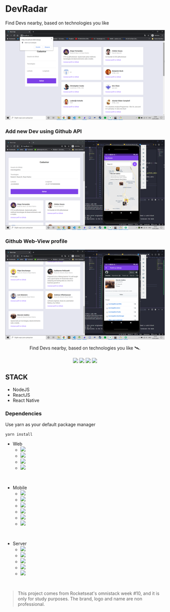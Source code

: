 # DevRadar
Find Devs nearby, based on technologies you like

<p align="center">
    <img src="/assets/web.png">
</p>

### Add new Dev using Github API

<p align="center">
    <img src="/assets/Add-web_Mobile-view.png">
</p>

### Github Web-View profile

<p align="center">
    <img src="/assets/Github-profile.png">
</p>


<p align="center">
Find Devs nearby, based on technologies you like 🛰.

<br>
<br>

<img src="https://img.shields.io/github/stars/marcelogaldino/DevRadar"/>
<img src="https://img.shields.io/github/forks/marcelogaldino/DevRadar"/>
<img src="https://img.shields.io/github/issues/marcelogaldino/DevRadar"/>
<img src="https://img.shields.io/github/license/marcelogaldino/DevRadar"/>

## STACK

- NodeJS
- ReactJS
- React Native

### Dependencies

<p>
Use yarn as your default package manager

```
yarn install
``` 
</p>

- Web
    - <img src="https://img.shields.io/badge/axios-^0.19.1-blue"/> 
    - <img src="https://img.shields.io/badge/reactDom-^16.12.0-blue"/> 
    - <img src="https://img.shields.io/badge/reactScripts-3.3.0-blue"/> 
    - <img src="https://img.shields.io/badge/serializeJavascript-^2.1.2-blue"/> 


<br>

- Mobile
    - <img src="https://img.shields.io/badge/reactNativeGestureHandler-~1.5.0-purple"/> 
    - <img src="https://img.shields.io/badge/reactNativeMaps-0.26.1-purple"/> 
    - <img src="https://img.shields.io/badge/reactNativeWebview-7.4.3-purple"/> 
    - <img src="https://img.shields.io/badge/expo-~36.0.0-purple"/> 
    - <img src="https://img.shields.io/badge/axios-^0.19.1-purple"/> 
    - <img src="https://img.shields.io/badge/socket.ioClient-2.1.1-purple"/> 

<br>

- Server
    - <img src="https://img.shields.io/badge/axios-^0.19.1-purple"/> 
    - <img src="https://img.shields.io/badge/cors-^2.8.5-purple"/> 
    - <img src="https://img.shields.io/badge/express-^4.17.1-purple"/> 
    - <img src="https://img.shields.io/badge/mongoose-^5.8.7-purple"/> 
    - <img src="https://img.shields.io/badge/socket.io-^2.3.0-purple"/> 


<br>


<blockquote alt="[ignore]">
<p>
This project comes from Rocketseat's omnistack week #10, and it is only for study purposes. The brand, logo and name are non professional.
</p>
</blockquote>